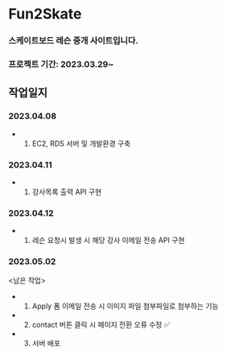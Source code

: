 # Fun2Skate
### 스케이트보드 레슨 중개 사이트입니다.
### 프로젝트 기간: 2023.03.29~


## 작업일지
### 2023.04.08
- 1. EC2, RDS 서버 및 개발환경 구축

### 2023.04.11
- 1. 강사목록 출력 API 구현

### 2023.04.12
- 1. 레슨 요청시 발생 시 해당 강사 이메일 전송 API 구현 

### 2023.05.02
<남은 작업>
- 1. Apply 폼 이메일 전송 시 이미지 파일 첨부파일로 첨부하는 기능 
- 2. contact 버튼 클릭 시 페이지 전환 오류 수정 ✅
- 3. 서버 배포